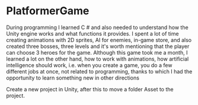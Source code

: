 # PlatformerGame
During programming I learned C # and also needed to understand how the Unity engine works and what functions it provides. I spent a lot of time creating animations with 2D sprites, AI for enemies, in-game store, and also created three bosses, three levels and it's worth mentioning that the player can choose 3 heroes for the game. Although this game took me a month, I learned a lot on the other hand, how to work with animations, how artificial intelligence should work, i.e. when you create a game, you do a few different jobs at once, not related to programming, thanks to which I had the opportunity to learn something new in other directions

Create a new project in Unity, after this to move a folder Asset to the project.
